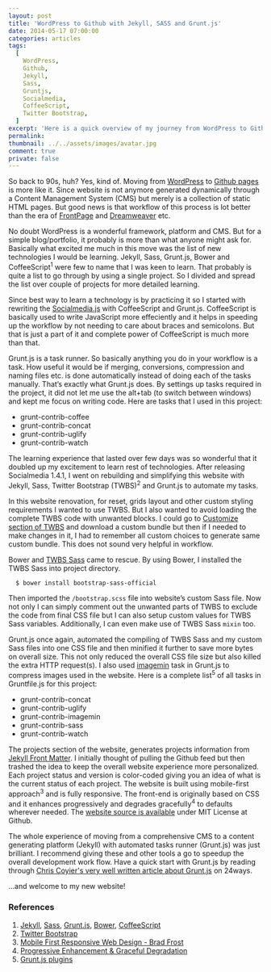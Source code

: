 ```yaml
---
layout: post
title: 'WordPress to Github with Jekyll, SASS and Grunt.js'
date: 2014-05-17 07:00:00
categories: articles
tags:
  [
    WordPress,
    Github,
    Jekyll,
    Sass,
    Gruntjs,
    Socialmedia,
    CoffeeScript,
    Twitter Bootstrap,
  ]
excerpt: 'Here is a quick overview of my journey from WordPress to Github that introduced me to amazing collection of tools in web industry.'
permalink:
thumbnail: ../../assets/images/avatar.jpg
comment: true
private: false
---
```


So back to 90s, huh? Yes, kind of. Moving from [WordPress](http://wordpress.org) to [Github pages](http://github.io) is more like it. Since website is not anymore generated dynamically through a Content Management System (CMS) but merely is a collection of static HTML pages. But good news is that workflow of this process is lot better than the era of [FrontPage](http://en.wikipedia.org/wiki/Microsoft_FrontPage) and [Dreamweaver](http://en.wikipedia.org/wiki/Dreamweaver) etc.

No doubt WordPress is a wonderful framework, platform and CMS. But for a simple blog/portfolio, it probably is more than what anyone might ask for. Basically what excited me much in this move was the list of new technologies I would be learning. Jekyll, Sass, Grunt.js, Bower and CoffeeScript<sup>1</sup> were few to name that I was keen to learn. That probably is quite a list to go through by using a single project. So I divided and spread the list over couple of projects for more detailed learning.

Since best way to learn a technology is by practicing it so I started with rewriting the [Socialmedia.js](http://jabran.me/projects/socialmedia-js/) with CoffeeScript and Grunt.js. CoffeeScript is basically used to write JavaScript more effeciently and it helps in speeding up the workflow by not needing to care about braces and semicolons. But that is just a part of it and complete power of CoffeeScript is much more than that.

Grunt.js is a task runner. So basically anything you do in your workflow is a task. How useful it would be if merging, conversions, compression and naming files etc. is done automatically instead of doing each of the tasks manually. That’s exactly what Grunt.js does. By settings up tasks required in the project, it did not let me use the alt+tab (to switch between windows) and kept me focus on writing code. Here are tasks that I used in this project:

- grunt-contrib-coffee
- grunt-contrib-concat
- grunt-contrib-uglify
- grunt-contrib-watch

The learning experience that lasted over few days was so wonderful that it doubled up my excitement to learn rest of technologies. After releasing Socialmedia 1.4.1, I went on rebuilding and simplifying this website with Jekyll, Sass, Twitter Bootstrap (TWBS)<sup>2</sup> and Grunt.js to automate my tasks.

In this website renovation, for reset, grids layout and other custom styling requirements I wanted to use TWBS. But I also wanted to avoid loading the complete TWBS code with unwanted blocks. I could go to [Customize section of TWBS](http://getbootstrap.com/customize/) and download a custom bundle but then if I needed to make changes in it, I had to remember all custom choices to generate same custom bundle. This does not sound very helpful in workflow.

Bower and [TWBS Sass](https://github.com/twbs/bootstrap-sass) came to rescue. By using Bower, I installed the TWBS Sass into project directory.

```bash
  $ bower install bootstrap-sass-official
```

Then imported the `/bootstrap.scss` file into website’s custom Sass file. Now not only I can simply comment out the unwanted parts of TWBS to exclude the code from final CSS file but I can also setup custom values for TWBS Sass variables. Additionally, I can even make use of TWBS Sass `mixin` too.

Grunt.js once again, automated the compiling of TWBS Sass and my custom Sass files into one CSS file and then minified it further to save more bytes on overall size. This not only reduced the overall CSS file size but also killed the extra HTTP request(s). I also used [imagemin](https://github.com/gruntjs/grunt-contrib-imagemin) task in Grunt.js to compress images used in the website. Here is a complete list<sup>5</sup> of all tasks in Gruntfile.js for this project:

- grunt-contrib-concat
- grunt-contrib-uglify
- grunt-contrib-imagemin
- grunt-contrib-sass
- grunt-contrib-watch

The projects section of the website, generates projects information from [Jekyll Front Matter](http://jekyllrb.com/docs/frontmatter/). I initially thought of pulling the Github feed but then trashed the idea to keep the overall website experience more personalized. Each project status and version is color-coded giving you an idea of what is the current status of each project. The website is built using mobile-first approach<sup>3</sup> and is fully responsive. The front-end is originally based on CSS and it enhances progressively and degrades gracefully<sup>4</sup> to defaults wherever needed. The [website source is available](https://github.com/jabranr/jabranr.github.io) under MIT License at Github.

The whole experience of moving from a comprehensive CMS to a content generating platform (Jekyll) with automated tasks runner (Grunt.js) was just brilliant. I recommend giving these and other tools a go to speedup the overall development work flow. Have a quick start with Grunt.js by reading through [Chris Coyier's very well written article about Grunt.js](http://24ways.org/2013/grunt-is-not-weird-and-hard/) on 24ways.

...and welcome to my new website!

### References

1. [Jekyll](http://jekyllrb.com), [Sass](http://sass-lang.com), [Grunt.js](http://gruntjs.com), [Bower](http://bower.io/), [CoffeeScript](http://coffeescript.org) <br>
2. [Twitter Bootstrap](http://getbootstrap.com) <br>
3. [Mobile First Responsive Web Design - Brad Frost](http://bradfrostweb.com/blog/web/mobile-first-responsive-web-design/) <br>
4. [Progressive Enhancement &amp; Graceful Degradation](http://www.sitepoint.com/progressive-enhancement-graceful-degradation-basics/) <br>
5. [Grunt.js plugins](http://gruntjs.com/plugins)
